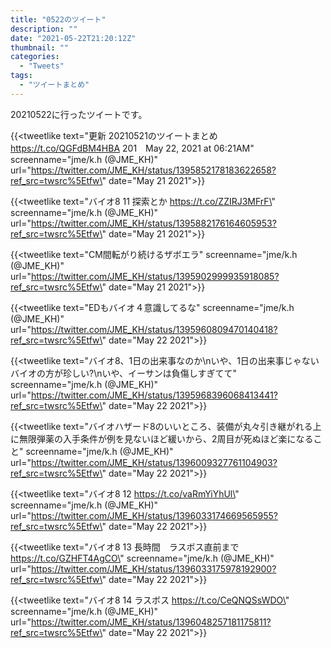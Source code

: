 ```yaml
---
title: "0522のツイート"
description: ""
date: "2021-05-22T21:20:12Z"
thumbnail: ""
categories:
  - "Tweets"
tags:
  - "ツイートまとめ"
---
```

20210522に行ったツイートです。
<!--more-->
{{<tweetlike text=\"更新 20210521のツイートまとめ https://t.co/QGFdBM4HBA 201　May 22, 2021 at 06:21AM\" screenname=\"jme/k.h (@JME_KH)\" url=\"https://twitter.com/JME_KH/status/1395852178183622658?ref_src=twsrc%5Etfw\" date=\"May 21 2021\">}}

{{<tweetlike text=\"バイオ8 11 探索とか https://t.co/ZZIRJ3MFrF\" screenname=\"jme/k.h (@JME_KH)\" url=\"https://twitter.com/JME_KH/status/1395882176164605953?ref_src=twsrc%5Etfw\" date=\"May 21 2021\">}}

{{<tweetlike text=\"CM間転がり続けるザボエラ\" screenname=\"jme/k.h (@JME_KH)\" url=\"https://twitter.com/JME_KH/status/1395902999935918085?ref_src=twsrc%5Etfw\" date=\"May 21 2021\">}}

{{<tweetlike text=\"EDもバイオ４意識してるな\" screenname=\"jme/k.h (@JME_KH)\" url=\"https://twitter.com/JME_KH/status/1395960809470140418?ref_src=twsrc%5Etfw\" date=\"May 22 2021\">}}

{{<tweetlike text=\"バイオ8、1日の出来事なのか\nいや、1日の出来事じゃないバイオの方が珍しい?\nいや、イーサンは負傷しすぎてて\" screenname=\"jme/k.h (@JME_KH)\" url=\"https://twitter.com/JME_KH/status/1395968396068413441?ref_src=twsrc%5Etfw\" date=\"May 22 2021\">}}

{{<tweetlike text=\"バイオハザード8のいいところ、装備が丸々引き継がれる上に無限弾薬の入手条件が例を見ないほど緩いから、2周目が死ぬほど楽になること\" screenname=\"jme/k.h (@JME_KH)\" url=\"https://twitter.com/JME_KH/status/1396009327761104903?ref_src=twsrc%5Etfw\" date=\"May 22 2021\">}}

{{<tweetlike text=\"バイオ8 12 https://t.co/vaRmYiYhUl\" screenname=\"jme/k.h (@JME_KH)\" url=\"https://twitter.com/JME_KH/status/1396033174669565955?ref_src=twsrc%5Etfw\" date=\"May 22 2021\">}}

{{<tweetlike text=\"バイオ8 13 長時間　ラスボス直前まで https://t.co/GZHFT4AgCO\" screenname=\"jme/k.h (@JME_KH)\" url=\"https://twitter.com/JME_KH/status/1396033175978192900?ref_src=twsrc%5Etfw\" date=\"May 22 2021\">}}

{{<tweetlike text=\"バイオ8 14 ラスボス https://t.co/CeQNQSsWDO\" screenname=\"jme/k.h (@JME_KH)\" url=\"https://twitter.com/JME_KH/status/1396048257181175811?ref_src=twsrc%5Etfw\" date=\"May 22 2021\">}}

